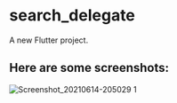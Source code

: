 # search_delegate

A new Flutter project.

## Here are some screenshots:

![Screenshot_20210614-205029 1](https://user-images.githubusercontent.com/76884551/121951909-71ca6000-cd53-11eb-9bfd-83fb0716268f.png)

